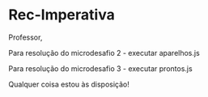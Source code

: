 # Rec-Imperativa

Professor, 

Para resolução do microdesafio 2 - executar aparelhos.js

Para resolução do microdesafio 3 - executar prontos.js

Qualquer coisa estou às disposição! 
